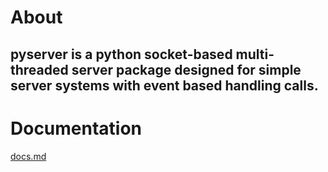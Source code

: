 # About
pyserver is a python socket-based multi-threaded server package designed for simple server systems with event based handling calls.
---
# Documentation
[docs.md](docs.md)

